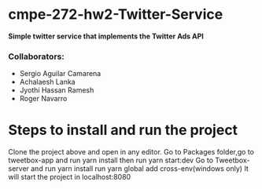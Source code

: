 # cmpe-272-hw2-Twitter-Service
**Simple twitter service that implements the Twitter Ads API**

### Collaborators: 
- Sergio Aguilar Camarena
- Achalaesh Lanka
- Jyothi Hassan Ramesh 
- Roger Navarro

# Steps to install and run the project
Clone the project above and open in any editor.
Go to Packages folder,go to tweetbox-app and run yarn install
then run yarn start:dev
Go to Tweetbox-server and run yarn install
run yarn global add cross-env(windows only)
It will start the project in localhost:8080
